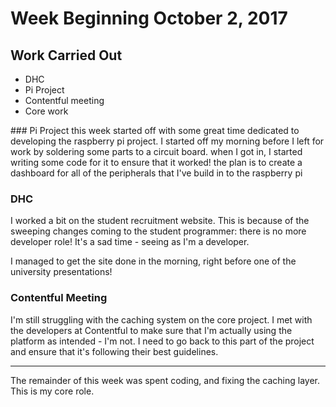 # Week Beginning October 2, 2017

## Work Carried Out
* DHC
* Pi Project
* Contentful meeting
* Core work

### Pi Project
this week started off with some great time dedicated to developing the raspberry pi project. I started off my morning before I left for work by soldering some parts to a circuit board. when I got in, I started writing some code for it to ensure that it worked! the plan is to create a dashboard for all of the peripherals that I've build in to the raspberry pi

### DHC
I worked a bit on the student recruitment website. This is because of the sweeping changes coming to the student programmer: there is no more developer role! It's a sad time - seeing as I'm a developer.

I managed to get the site done in the morning, right before one of the university presentations!

### Contentful Meeting
I'm still struggling with the caching system on the core project. I met with the developers at Contentful to make sure that I'm actually using the platform as intended - I'm not. I need to go back to this part of the project and ensure that it's following their best guidelines.

---

The remainder of this week was spent coding, and fixing the caching layer. This is my core role.